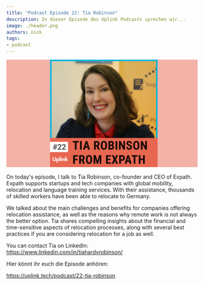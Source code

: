 ```yaml
---
title: "Podcast Episode 22: Tia Robinson"
description: In dieser Episode des Uplink Podcasts sprechen wir...
image: ./header.png
authors: nick
tags:
- podcast
---
```


![](header.png)

On today's episode, I talk to Tia Robinson, co-founder and CEO of Expath. Expath supports startups and tech companies with global mobility, relocation and language training services. With their assistance, thousands of skilled workers have been able to relocate to Germany.

We talked about the main challenges and benefits for companies offering relocation assistance, as well as the reasons why remote work is not always the better option. Tia shares compelling insights about the financial and time-sensitive aspects of relocation processes, along with several best practices if you are considering relocation for a job as well.

You can contact Tia on LinkedIn:<br />
https://www.linkedin.com/in/tiahardyrobinson/

<!--truncate-->

Hier könnt ihr euch die Episode anhören:

<emb>https://uplink.tech/podcast/22-tia-robinson</emb>